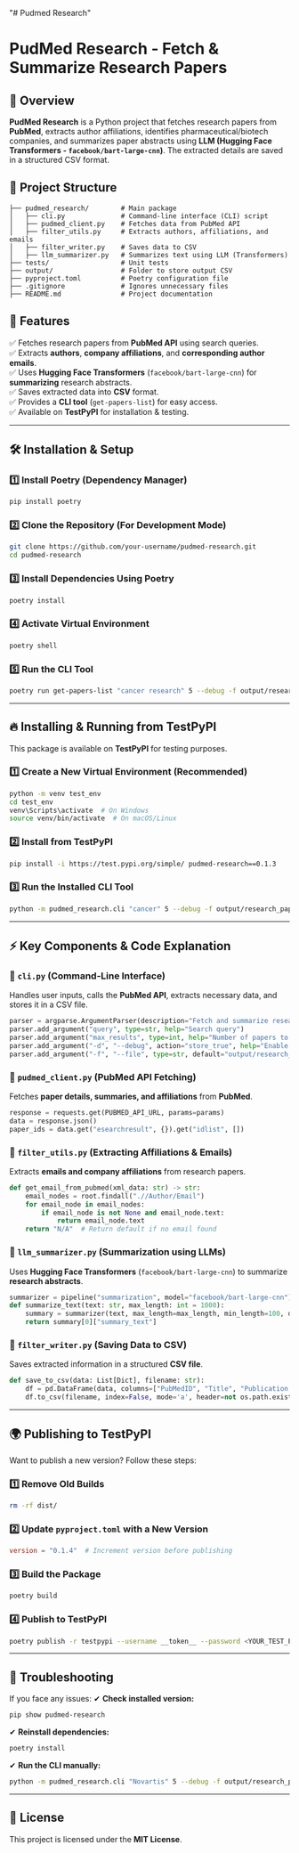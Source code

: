 "# Pudmed Research" 
# PudMed Research - Fetch & Summarize Research Papers

## 📌 Overview
**PudMed Research** is a Python project that fetches research papers from **PubMed**, extracts author affiliations, identifies pharmaceutical/biotech companies, and summarizes paper abstracts using **LLM (Hugging Face Transformers - `facebook/bart-large-cnn`)**. The extracted details are saved in a structured CSV format.

## 📂 Project Structure
```
├── pudmed_research/        # Main package
│   ├── cli.py              # Command-line interface (CLI) script
│   ├── pudmed_client.py    # Fetches data from PubMed API
│   ├── filter_utils.py     # Extracts authors, affiliations, and emails
│   ├── filter_writer.py    # Saves data to CSV
│   ├── llm_summarizer.py   # Summarizes text using LLM (Transformers)
├── tests/                  # Unit tests
├── output/                 # Folder to store output CSV
├── pyproject.toml          # Poetry configuration file
├── .gitignore              # Ignores unnecessary files
├── README.md               # Project documentation
```

## 🚀 Features
✅ Fetches research papers from **PubMed API** using search queries.  
✅ Extracts **authors**, **company affiliations**, and **corresponding author emails**.  
✅ Uses **Hugging Face Transformers** (`facebook/bart-large-cnn`) for **summarizing** research abstracts.  
✅ Saves extracted data into **CSV** format.  
✅ Provides a **CLI tool** (`get-papers-list`) for easy access.  
✅ Available on **TestPyPI** for installation & testing.  

---

## 🛠️ Installation & Setup
### **1️⃣ Install Poetry (Dependency Manager)**
```sh
pip install poetry
```

### **2️⃣ Clone the Repository (For Development Mode)**
```sh
git clone https://github.com/your-username/pudmed-research.git
cd pudmed-research
```

### **3️⃣ Install Dependencies Using Poetry**
```sh
poetry install
```

### **4️⃣ Activate Virtual Environment**
```sh
poetry shell
```

### **5️⃣ Run the CLI Tool**
```sh
poetry run get-papers-list "cancer research" 5 --debug -f output/research_papers.csv
```

---

## 🔥 Installing & Running from **TestPyPI**
This package is available on **TestPyPI** for testing purposes.

### **1️⃣ Create a New Virtual Environment (Recommended)**
```sh
python -m venv test_env
cd test_env
venv\Scripts\activate  # On Windows
source venv/bin/activate  # On macOS/Linux
```

### **2️⃣ Install from TestPyPI**
```sh
pip install -i https://test.pypi.org/simple/ pudmed-research==0.1.3
```

### **3️⃣ Run the Installed CLI Tool**
```sh
python -m pudmed_research.cli "cancer" 5 --debug -f output/research_papers.csv
```

---

## ⚡ Key Components & Code Explanation
### 📜 `cli.py` (Command-Line Interface)
Handles user inputs, calls the **PubMed API**, extracts necessary data, and stores it in a CSV file.
```python
parser = argparse.ArgumentParser(description="Fetch and summarize research papers from PubMed.")
parser.add_argument("query", type=str, help="Search query")
parser.add_argument("max_results", type=int, help="Number of papers to fetch")
parser.add_argument("-d", "--debug", action="store_true", help="Enable debug mode")
parser.add_argument("-f", "--file", type=str, default="output/research_papers.csv", help="Output filename")
```

### 📜 `pudmed_client.py` (PubMed API Fetching)
Fetches **paper details, summaries, and affiliations** from **PubMed**.
```python
response = requests.get(PUBMED_API_URL, params=params)
data = response.json()
paper_ids = data.get("esearchresult", {}).get("idlist", [])
```

### 📜 `filter_utils.py` (Extracting Affiliations & Emails)
Extracts **emails and company affiliations** from research papers.
```python
def get_email_from_pubmed(xml_data: str) -> str:
    email_nodes = root.findall(".//Author/Email")
    for email_node in email_nodes:
        if email_node is not None and email_node.text:
            return email_node.text
    return "N/A"  # Return default if no email found
```

### 📜 `llm_summarizer.py` (Summarization using LLMs)
Uses **Hugging Face Transformers** (`facebook/bart-large-cnn`) to summarize **research abstracts**.
```python
summarizer = pipeline("summarization", model="facebook/bart-large-cnn")
def summarize_text(text: str, max_length: int = 1000):
    summary = summarizer(text, max_length=max_length, min_length=100, do_sample=False)
    return summary[0]["summary_text"]
```

### 📜 `filter_writer.py` (Saving Data to CSV)
Saves extracted information in a structured **CSV file**.
```python
def save_to_csv(data: List[Dict], filename: str):
    df = pd.DataFrame(data, columns=["PubMedID", "Title", "Publication Date", "Company Affiliations", "Email ID", "Summary"])
    df.to_csv(filename, index=False, mode='a', header=not os.path.exists(filename), encoding='utf-8')
```

---

## 🌍 Publishing to TestPyPI
Want to publish a new version? Follow these steps:
### **1️⃣ Remove Old Builds**
```sh
rm -rf dist/
```

### **2️⃣ Update `pyproject.toml` with a New Version**
```toml
version = "0.1.4"  # Increment version before publishing
```

### **3️⃣ Build the Package**
```sh
poetry build
```

### **4️⃣ Publish to TestPyPI**
```sh
poetry publish -r testpypi --username __token__ --password <YOUR_TEST_PYPI_API_TOKEN>
```

---

## 🔧 Troubleshooting
If you face any issues:
✔ **Check installed version:**
```sh
pip show pudmed-research
```
✔ **Reinstall dependencies:**
```sh
poetry install
```
✔ **Run the CLI manually:**
```sh
python -m pudmed_research.cli "Novartis" 5 --debug -f output/research_papers.csv
```

---

## 📜 License
This project is licensed under the **MIT License**.


